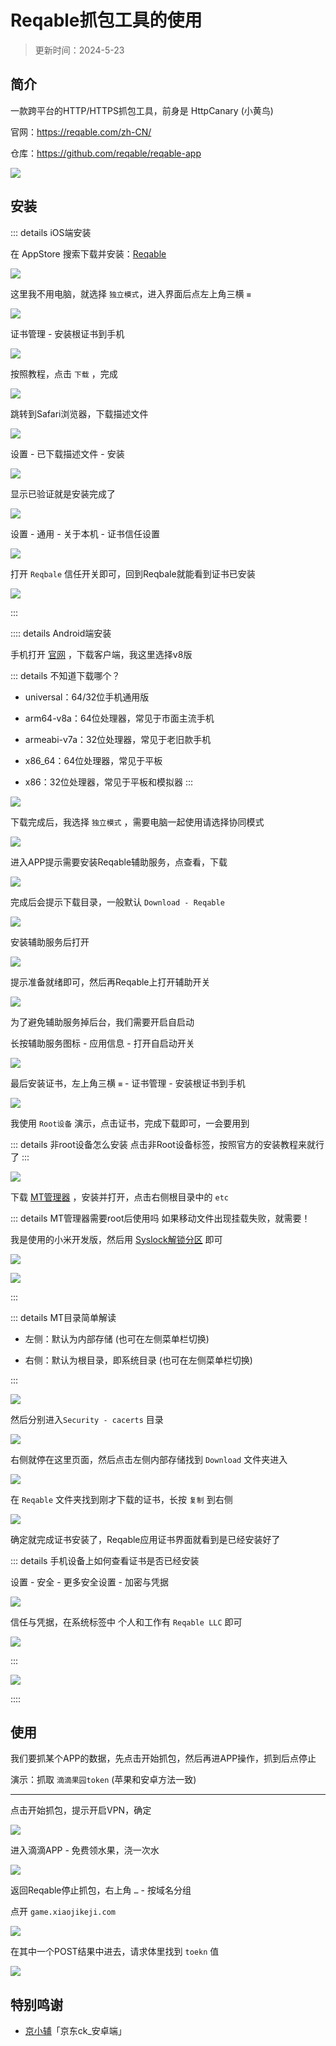 # Reqable抓包工具的使用

> 更新时间：2024-5-23


## 简介

一款跨平台的HTTP/HTTPS抓包工具，前身是 HttpCanary (小黄鸟)

官网：https://reqable.com/zh-CN/

仓库：https://github.com/reqable/reqable-app

![](/reqable/reqable-01.png)





## 安装


::: details iOS端安装

在 AppStore 搜索下载并安装：[Reqable](https://apps.apple.com/cn/app/id6473166828)

![](/reqable/ios/ios-01.png)

这里我不用电脑，就选择 `独立模式`，进入界面后点左上角三横 `≡`

![](/reqable/ios/ios-02.png)

证书管理 - 安装根证书到手机

![](/reqable/ios/ios-03.png)

按照教程，点击 `下载` ，完成

![](/reqable/ios/ios-04.png)

跳转到Safari浏览器，下载描述文件

![](/reqable/ios/ios-05.png)

设置 - 已下载描述文件 - 安装

![](/reqable/ios/ios-06.png)

显示已验证就是安装完成了

![](/reqable/ios/ios-07.png)

设置 - 通用 - 关于本机 - 证书信任设置

![](/reqable/ios/ios-08.png)

打开 `Reqbale` 信任开关即可，回到Reqbale就能看到证书已安装

![](/reqable/ios/ios-09.png)

:::



:::: details Android端安装

手机打开 [官网](https://reqable.com/zh-CN/) ，下载客户端，我这里选择v8版

::: details 不知道下载哪个？

* universal：64/32位手机通用版

* arm64-v8a：64位处理器，常见于市面主流手机

* armeabi-v7a：32位处理器，常见于老旧款手机

* x86_64：64位处理器，常见于平板

* x86：32位处理器，常见于平板和模拟器
:::

![](/reqable/android/android-01.png)

下载完成后，我选择 `独立模式` ，需要电脑一起使用请选择协同模式

![](/reqable/android/android-02.png)

进入APP提示需要安装Reqable辅助服务，点查看，下载

![](/reqable/android/android-03.png)

完成后会提示下载目录，一般默认 `Download - Reqable`

![](/reqable/android/android-04.png)

安装辅助服务后打开

![](/reqable/android/android-05.png)

提示准备就绪即可，然后再Reqable上打开辅助开关

![](/reqable/android/android-06.png)

为了避免辅助服务掉后台，我们需要开启自启动

长按辅助服务图标 - 应用信息 - 打开自启动开关

![](/reqable/android/android-07.png)

最后安装证书，左上角三横 `≡` - 证书管理 - 安装根证书到手机

![](/reqable/android/android-08.png)

我使用 `Root设备` 演示，点击证书，完成下载即可，一会要用到

::: details 非root设备怎么安装
点击非Root设备标签，按照官方的安装教程来就行了
:::

![](/reqable/android/android-09.png)

下载 [MT管理器](https://mt2.cn/) ，安装并打开，点击右侧根目录中的 `etc`

::: details MT管理器需要root后使用吗
如果移动文件出现挂载失败，就需要！

我是使用的小米开发版，然后用 [Syslock解锁分区](https://dzp.lanzouj.com/ioB9Npn6xtg) 即可

![](/reqable/android/android-10.png)

![](/reqable/android/android-11.png)

:::

::: details MT目录简单解读

* 左侧：默认为内部存储 (也可在左侧菜单栏切换)

* 右侧：默认为根目录，即系统目录 (也可在左侧菜单栏切换)

:::

![](/reqable/android/android-12.png)

然后分别进入`Security - cacerts` 目录

![](/reqable/android/android-13.png)

右侧就停在这里页面，然后点击左侧内部存储找到 `Download` 文件夹进入

![](/reqable/android/android-14.png)

在 `Reqable` 文件夹找到刚才下载的证书，长按 `复制` 到右侧

![](/reqable/android/android-15.png)

确定就完成证书安装了，Reqable应用证书界面就看到是已经安装好了

::: details 手机设备上如何查看证书是否已经安装

设置 - 安全 - 更多安全设置 - 加密与凭据

![](/reqable/android/android-17.png)

信任与凭据，在系统标签中 个人和工作有 `Reqable LLC` 即可

![](/reqable/android/android-18.png)

:::


![](/reqable/android/android-16.png)


::::







## 使用


我们要抓某个APP的数据，先点击开始抓包，然后再进APP操作，抓到后点停止


演示：抓取 `滴滴果园token` (苹果和安卓方法一致)

---

点击开始抓包，提示开启VPN，确定

![](/reqable/reqable-02.png)

进入滴滴APP - 免费领水果，浇一次水

![](/reqable/reqable-03.png)


返回Reqable停止抓包，右上角 `…` - 按域名分组

点开 `game.xiaojikeji.com` 

![](/reqable/reqable-04.png)

在其中一个POST结果中进去，请求体里找到 `toekn` 值

![](/reqable/reqable-05.png)





## 特别鸣谢


* [京小辅](https://mp.weixin.qq.com/s/iAuW6if4o_P9wfR1h2pfeg)「京东ck_安卓端」


